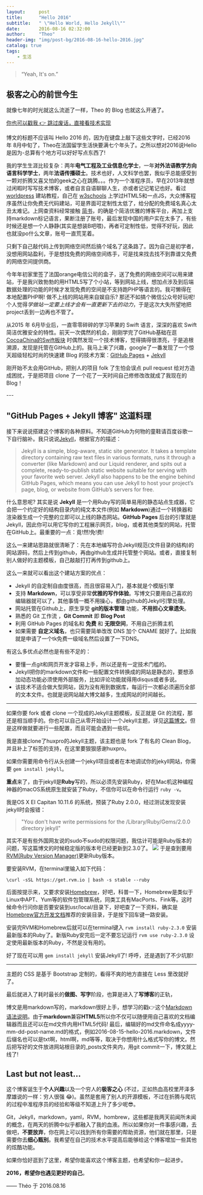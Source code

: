 ```yaml
---
layout:     post
title:      "Hello 2016"
subtitle:   " \"Hello World, Hello Jekyll\""
date:       2016-08-16 02:32:00
author:     "Theo"
header-img: "img/post-bg/2016-08-16-hello-2016.jpg"
catalog: true
tags:
    - 生活
---
```


> “Yeah, It's on.”

## 极客之心的前世今生

就像七年的时光就这么流逝了一样，Theo 的 Blog 也就这么开通了。

[你也可以戳我 👉 跳过废话，直接看技术实现](#build) 

博文的标题不应该叫 Hello 2016 的，因为在键盘上敲下这些文字时，已经2016 年 8月中旬了，Theo在法国留学生活快要满七个年头了。之所以想对2016说Hello是因为-总算有个地方可以好好写点东西了!

我的学生生涯比较复杂：两年**电气工程及工业信息化学士**，一年**对外法语教学方向语言科学学士**，两年**法语传播硕士**。技术也好，人文科学也罢，我似乎总能感受到一颗对折腾又喜又怕的geek之心在跳腾。。。作为一个准程序员，早在2013年就想过闲暇时写写技术博客，或者自言自语聊聊人生，亦或者记记笔记也好。看过 [worldpress](http://www.wordpress.com) 建站教程，自己在 [w3schools](http://www.w3schools.com) 上学过HTML5和一点JS，大众博客程序虽然让你免费无代码建站，可是界面可定制性太低了，给分配的免费域名真心太丑太难记。上网查资料经常接触 [简书](http://www.jianshu.com)，的确是个简洁优雅的博客平台，再加上支持markdown标记语言，果断注册了账号，最后发现中国的用户实在太多了，有些时候还是想一个人静静(其实是想装B吧喂)，再者可定制性低，觉得不好玩，因此也就没po什么文章，账号一直荒芜着。

只剩下自己敲代码上传到网络空间然后搞个域名了这条路了。因为自己是初学者，没想用网站盈利，于是想找免费的网络空间练手，可是找来找去找不到靠谱又免费的网络空间提供商。

今年年初家里签了法国orange电信公司的盒子，送了免费的网络空间可以用来建站，于是我兴致勃勃的用HTML5写了个小站，等到网站上线，想加点涉及到后端数据处理的功能的时候才发现免费的空间是不支持跑PHP等语言的。我可懒得在本地配置PHP啊! 做不上线的网站用来自娱自乐? 那还不如搞个微信公众号好玩呢! 个人觉得*学做站一定要上线才会有一直更新下去的动力*，于是这次大失所望地把project丢到一边再也不管了。 

从2015 年 6月毕业后，一直零零碎碎的学习苹果的 Swift 语言，深深的喜欢 Swift 简洁优雅安全的特性。前天一次偶然的机会，刚刚学完了GitHub基础在逛 [CocoaChina的Swift板块](http://www.cocoachina.com/swift) 时偶然发现一个技术博客，觉得搞得很漂亮，于是追根溯源，发现是托管在GitHub上的。我马上来了兴趣，google了一番发现了一个惊天超级轻松时尚的快速建 Blog 的技术方案：[GitHub Pages](https://pages.github.com/) + [Jekyll](http://jekyllrb.com/)

刚开始不太会用GitHub，把别人的项目 folk 了生怕会误点 pull request 给对方造成困扰，于是把项目 clone 了一个花了一天时间自己修修改改就成了我现在的 Blog！

<p id = "build"></p>
---

## "GitHub Pages + Jekyll 博客" 这道料理

接下来说说搭建这个博客的各种原料。不知道GitHub为何物的童鞋请百度谷歌一下自行脑补。我只说说[Jekyll](http://jekyllrb.com/)，根据官方的描述：

> Jekyll is a simple, blog-aware, static site generator. It takes a template directory containing raw text files in various formats, runs it through a converter (like Markdown) and our Liquid renderer, and spits out a complete, ready-to-publish static website suitable for serving with your favorite web server. Jekyll also happens to be the engine behind GitHub Pages, which means you can use Jekyll to host your project’s page, blog, or website from GitHub’s servers for free.

什么意思呢? 其实是说 **Jekyll** 是一个用Ruby写的简单易用的静态站点生成器，它会把一个约定好的结构目录内的纯文本文件(例如 **Markdown**)通过一个转换器和渲染器生成一个完整的立即可以上线的静态网站。**GitHub Pages** 后台的引擎就是Jekyll，因此你可以用它写你的工程展示网页，blog，或者其他类型的网站，托管在GitHub上。最重要的一点：竟!然!免!费!

这么一来建站思路就很清晰了：先在本地编写符合Jekyll规范(文件目录的结构)的网站源码，然后上传到github，再由github生成并托管整个网站。或者，直接复制别人做好的主题模板，自己敲敲打打再传到github上。

这么一来就可以看出这个建站方案的优点：

* Jekyll 的自定制自由度很高，而且很容易入门，基本就是个模版引擎
* 支持 **Markdown**，可以享受非常**优雅的写作体验**。写博文只要用自己喜欢的编辑器就可以了，其他事情一概不用操心，都由github的Jekyll引擎处理。
* 网站托管在Github上，原生享受 **git的版本管理** 功能，**不用担心文章遗失**。
* 熟悉的 Git 工作流 ，**Git Commit** 即 **Blog Post**
* 利用 GitHub Pages 的域名和 **免费** 和 **无限空间**，不用自己折腾主机
* 如果需要 **自定义域名**，也只需要简单改改 DNS 加个 CNAME 就好了。比如我就是申请了一个tk免费一级域名然后设置了一下DNS。 

有这么多优点必然也是有些不足的：

* 要懂一点git和网页开发才容易上手，所以还是有一定技术门槛的。
* Jekyll把你的markdown文件和一些配置文件转换成的网站是静态的，要想添加动态功能必须使用外部服务，比如评论功能就得用disqus或者多说。
* 该技术不适合做大型网站，因为没有用到数据库，每运行一次都必须遍历全部的文本文件。也就是说网站越大博文越多，生成网站的时间越长。

---

如果你要 fork 或者 clone 一个现成的Jekyll主题模板，反正就是 Git 的流程，那还是相当顺手的。你也可以自己从零开始设计一个Jekyll主题，详见[这篇博文](http://www.ruanyifeng.com/blog/2012/08/blogging_with_jekyll.html)。但是这样做就要进行一些配置，而且可能会遇到一些坑。

我是直接clone了huxpro的Jekyll主题，该主题也是 fork 了有名的 Clean Blog，并且补上了标签的支持，在这里要狠狠感谢huxpro。

如果你需要用命令行从头创建一个jekyll项目或者在本地调试你的jekyll网站，你需要 `gem install jekyll`。

**重点**来了，由于jekyll是**Ruby**写的，所以必须先安装Ruby，好在Mac机这种编程神器的macOS系统原生就安装了Ruby，不信你可以在命令行运行 `ruby -v`。

我是OS X EI Capitan 10.11.6 的系统，预装了Ruby 2.0.0，经过测试发现安装jekyll时会报错：

> "You don't have write permissions for the /Library/Ruby/Gems/2.0.0 directory jekyll"

其实不是有些外国网友说的sudo不sudo的权限问题，我估计可能是Ruby版本的问题，写这篇博文的时候稳定版的版本号已经更新到2.3.0了。
![](http://theowu.tk/img/in-post/ruby-version.jpg)
于是查到要用[RVM(Ruby Version Manager)](https://rvm.io/rvm/install)更新Ruby版本。

要安装RVM，在terminal里输入如下代码：

	\curl -sSL https://get.rvm.io | bash -s stable --ruby

后面按提示来，又要求安装[Homebrew](http://brew.sh/index_zh-cn.html)，好吧，科普一下，Homebrew是类似于Linux中APT、Yum等的软件包管理系统，同类工具有MacPorts、Fink等。这时候命令行问你是否要安装到usr/local/目录下，好吧查了一下资料，确实是[Homebrew官方开发文档](https://github.com/Homebrew/brew/blob/master/share/doc/homebrew/Installation.md)推荐的安装目录，于是按下回车键一路安装。

安装完RVM和Homebrew后就可以在terminal键入 `rvm install ruby-2.3.0` 安装最新版本的Ruby了。新版Ruby安完后一定不要忘记运行 `rvm use ruby-2.3.0` 设定使用最新版本的Ruby，不然是没有用的。

好了现在可以用 `gem install jekyll` 安装Jekyll了! 呼呼，还是遇到了不少坑那!

---

主题的 CSS 是基于 Bootstrap 定制的，看得不爽的地方直接在 Less 里改就好了。

最后就进入了耗时最长的**做图、写字**阶段，也算是进入了**写博客**的正轨，

博文是用markdown写的，markdown很好上手，想学习的戳👉这个[Markdown语法说明](http://wowubuntu.com/markdown/#philosophy)。由于**markdown**兼容**HTML5**所以你不仅可以随便用自己喜欢的文档编辑器而且还可以在md文件内用HTML5代码! 最后，编辑好的md文件命名成yyyy-mm-dd-post-name.md的格式，例如2016-08-15-hello-2016.markdown，文件后缀名也可以是txt啊，html啊，md等等，取决于你想用什么格式写你的博文。然后把写好的文件放进网站根目录的_posts文件夹内，用git commit一下，博文就上线了!

## Last but not least...

这个博客诞生于**个人兴趣**以及一个穷人的**极客之心** (不过，正如热血高校里芹泽多摩雄说的一样：穷人很强 😂)。虽然是套用了别人的开源模板，不过在折腾与爬坑的过程中准程序员的经验和等级不知道上升了多少呢😎。

Git，Jekyll，markdown，yaml，RVM，hombrew，这些都是我两天前闻所未闻的概念，在两天的折腾中似乎都融入了我的血液。所以如果你对一件事感兴趣，去做吧，**不要放弃**，你在网上可以找到所有你需要的帮助资源，他们就在那里，只是需要你去**细心甄别**。我希望在自己的技术水平提高后能够给这个博客增加一些其他的炫酷功能。

如果你恰好逛到了这里，希望你能喜欢这个博客主题，也希望和你一起进步。

**2016，希望你也遇见更好的自己**。

—— Théo 于 2016.08.16


